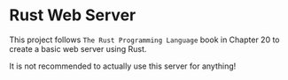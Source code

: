 # Rust Web Server
This project follows `The Rust Programming Language` book in Chapter 20
to create a basic web server using Rust.

It is not recommended to actually use this server for anything!
